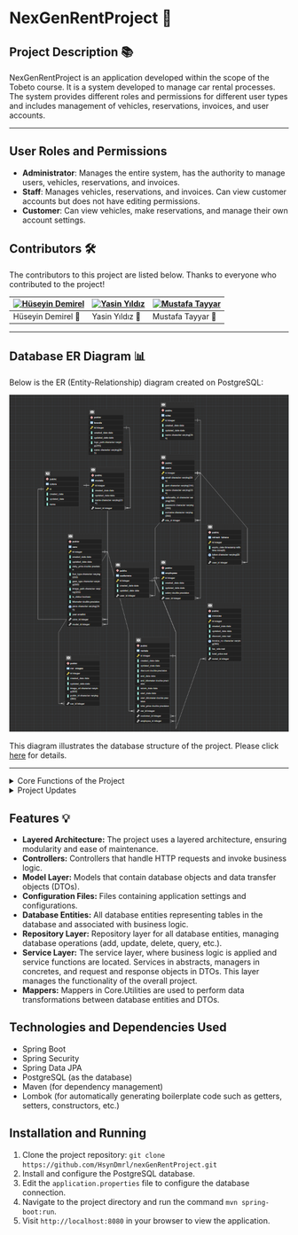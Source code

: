 # NexGenRentProject 🚗

## Project Description 📚 

NexGenRentProject is an application developed within the scope of the Tobeto course. It is a system developed to manage car rental processes. The system provides different roles and permissions for different user types and includes management of vehicles, reservations, invoices, and user accounts.

---

## User Roles and Permissions
- **Administrator**: Manages the entire system, has the authority to manage users, vehicles, reservations, and invoices.
- **Staff**: Manages vehicles, reservations, and invoices. Can view customer accounts but does not have editing permissions.
- **Customer**: Can view vehicles, make reservations, and manage their own account settings.

## Contributors 🛠️

The contributors to this project are listed below. Thanks to everyone who contributed to the project!

| [![Hüseyin Demirel](https://github.com/hsyndmrl.png)](https://github.com/HsynDmrl) | [![Yasin Yıldız](https://github.com/yasinydz.png)](https://github.com/yasinydz) | [![Mustafa Tayyar](https://github.com/urmustafa.png)](https://github.com/urmustafa) |
| --- | --- | --- |
| Hüseyin Demirel 🤝 | Yasin Yıldız 🤝 | Mustafa Tayyar 🤝|

--- 

## Database ER Diagram 📊 

Below is the ER (Entity-Relationship) diagram created on PostgreSQL:

![ER Diagram](https://github.com/HsynDmrl/nexGenRentProject/blob/main/ERD.PNG)

This diagram illustrates the database structure of the project. Please click [here](https://github.com/HsynDmrl/nexGenRentProject/blob/main/ERD.PNG) for details.

---

<details>
<summary>Core Functions of the Project</summary>

The project aims to manage car rental processes and streamline them for users. By providing specific roles and permissions for different user types, the system offers a customized experience to meet user needs. For example, while administrators oversee the entire system, staff manage vehicles, reservations, and invoices, and customers can manage their own accounts.

The project structure is built using Spring Boot and follows a modular approach. Controllers route HTTP requests and invoke business logic, the service layer implements business logic and performs database operations, the repository layer contains components for performing database operations, and the model layer contains database objects and data transfer objects (DTOs). Additionally, configuration files are present for project configuration.

Technologies used in the project include Spring Boot, Spring Security, Spring Data JPA, PostgreSQL, and Maven among others. Tools such as Lombok are also used to automatically generate boilerplate code.

Installation and running of the project is straightforward. After cloning the relevant GitHub repository, PostgreSQL database setup is performed, and the configuration file is edited before running the project. This allows the application to be viewed in the browser.

Sample classes and functions within the project serve various purposes in different areas and are used to ensure the correctness of the overall logic. These classes include functions for managing administrators and users, vehicle management, invoice management, and more.

</details>

<details>
<summary>Project Updates</summary>

- Implementation of "Model Mapper" for auto mapping has been added to the project. Now, when listing vehicle data, plate, mileage, price, year, model name, and color name information is displayed in order.

- Request-Response pattern has been adhered to for all operations.

- Spaces in the "Plate" section are removed when adding a vehicle.

- Relevant coding has been done in the ModelService. One service calls another service instead of the repository of another entity.

- ER Diagram has been added to the project.

- Swagger support has been added to the system.

- Necessary coding has been done in the Service layer to validate the existence of the model associated with ModelId in the database. This made GetAll and Add operations for the Car entity more reliable.

- Coding for the "Car" entity in the Service layer has been completed to perform CRUD operations. Through these codings, relevant endpoints are connected in the controller layer.

- Checks and validations during addition and update operations include:
  - The "Mileage" field cannot be less than 0.
  - Compliance of the "Plate" field with Turkish plate is checked with Regex.
  - The year information must be between 2005 and 2024.
  - DailyPrice cannot be less than 0.
  - ModelId and ColorId cannot be less than 0.
  - Spaces in the "Plate" section are removed when adding a vehicle.
  - The given ModelId must exist in the database (coding done in ModelService).
  - The given ColorId must exist in the database.
  - Another vehicle with the same plate should not exist.

With these updates, the system operates more reliably and healthily.

</details>

## Features 💡

- **Layered Architecture:** The project uses a layered architecture, ensuring modularity and ease of maintenance.
- **Controllers:** Controllers that handle HTTP requests and invoke business logic.
- **Model Layer:** Models that contain database objects and data transfer objects (DTOs).
- **Configuration Files:** Files containing application settings and configurations.
- **Database Entities:** All database entities representing tables in the database and associated with business logic.
- **Repository Layer:** Repository layer for all database entities, managing database operations (add, update, delete, query, etc.).
- **Service Layer:** The service layer, where business logic is applied and service functions are located. Services in abstracts, managers in concretes, and request and response objects in DTOs. This layer manages the functionality of the overall project.
- **Mappers:** Mappers in Core.Utilities are used to perform data transformations between database entities and DTOs.

## Technologies and Dependencies Used
- Spring Boot
- Spring Security
- Spring Data JPA
- PostgreSQL (as the database)
- Maven (for dependency management)
- Lombok (for automatically generating boilerplate code such as getters, setters, constructors, etc.)

## Installation and Running
1. Clone the project repository: `git clone https://github.com/HsynDmrl/nexGenRentProject.git`
2. Install and configure the PostgreSQL database.
3. Edit the `application.properties` file to configure the database connection.
4. Navigate to the project directory and run the command `mvn spring-boot:run`.
5. Visit `http://localhost:8080` in your browser to view the application.
